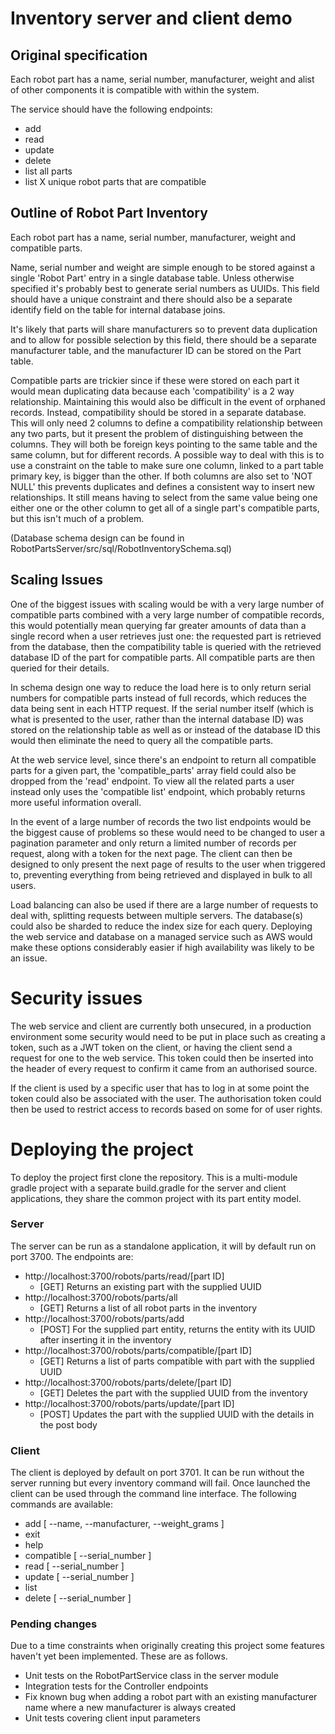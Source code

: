 # Inventory server and client demo

## Original specification

Each​ ​robot​ ​part​ ​has​ ​a​ ​name,​ ​serial​ ​number,​ ​manufacturer,​ ​weight​ ​and​ ​a​ ​list​ ​of​ ​other
components​ ​it​ ​is​ ​compatible​ ​with​ ​within​ ​the​ ​system.

The service should have the following endpoints:

* add
* read
* update
* delete
* list​ ​all​ ​parts
* list​ ​X​ ​unique​ ​robot​ ​parts​ ​that​ ​are​ ​compatible

## Outline of Robot Part Inventory

Each robot part has a name, serial number, manufacturer, weight and compatible parts.

Name, serial number and weight are simple enough to be stored against a single 'Robot Part' entry in a single database table. Unless otherwise specified it's probably best to generate serial numbers as UUIDs. This field should have a unique constraint and there should also be a separate identify field on the table for internal database joins.

It's likely that parts will share manufacturers so to prevent data duplication and to allow for possible selection by this field, there should be a separate manufacturer table, and the manufacturer ID can be stored on the Part table.

Compatible parts are trickier since if these were stored on each part it would mean duplicating data because each 'compatibility' is a 2 way relationship. Maintaining this would also be difficult in the event of orphaned records. Instead, compatibility should be stored in a separate database. This will only need 2 columns to define a compatibility relationship between any two parts, but it present the problem of distinguishing between the columns. They will both be foreign keys pointing to the same table and the same column, but for different records. A possible way to deal with this is to use a constraint on the table to make sure one column, linked to a part table primary key, is bigger than the other. If both columns are also set to 'NOT NULL' this prevents duplicates and defines a consistent way to insert new relationships. It still means having to select from the same value being one either one or the other column to get all of a single part's compatible parts, but this isn't much of a problem.

(Database schema design can be found in RobotPartsServer/src/sql/RobotInventorySchema.sql)

## Scaling Issues
One of the biggest issues with scaling would be with a very large number of compatible parts combined with a very large number of compatible records, this would potentially mean querying far greater amounts of data than a single record when a user retrieves just one: the requested part is retrieved from the database, then the compatibility table is queried with the retrieved database ID of the part for compatible parts. All compatible parts are then queried for their details.

In schema design one way to reduce the load here is to only return serial numbers for compatible parts instead of full records, which reduces the data being sent in each HTTP request. If the serial number itself (which is what is presented to the user, rather than the internal database ID) was stored on the relationship table as well as or instead of the database ID this would then eliminate the need to query all the compatible parts.

At the web service level, since there's an endpoint to return all compatible parts for a given part, the 'compatible_parts' array field could also be dropped from the 'read' endpoint. To view all the related parts a user instead only uses the 'compatible list' endpoint, which probably returns more useful information overall.

In the event of a large number of records the two list endpoints would be the biggest cause of problems so these would need to be changed to user a pagination parameter and only return a limited number of records per request, along with a token for the next page. The client can then be designed to only present the next page of results to the user when triggered to, preventing everything from being retrieved and displayed in bulk to all users.  

Load balancing can also be used if there are a large number of requests to deal with, splitting requests between multiple servers. The database(s) could also be sharded to reduce the index size for each query. Deploying the web service and database on a managed service such as AWS would make these options considerably easier if high availability was likely to be an issue. 

# Security issues
The web service and client are currently both unsecured, in a production environment some security would need to be put in place such as creating a token, such as a JWT token on the client, or having the client send a request for one to the web service. This token could then be inserted into the header of every request to confirm it came from an authorised source.

If the client is used by a specific user that has to log in at some point the token could also be associated with the user. The authorisation token could then be used to restrict access to records based on some for of user rights.

# Deploying the project
To deploy the project first clone the repository. This is a multi-module gradle project with a separate build.gradle for the server and client applications, they share the common project with its part entity model.

### Server
The server can be run as a standalone application, it will by default run on port 3700. The endpoints are:

* http://localhost:3700/robots/parts/read/[part ID]
    * [GET] Returns an existing part with the supplied UUID
* http://localhost:3700/robots/parts/all
    * [GET] Returns a list of all robot parts in the inventory
* http://localhost:3700/robots/parts/add
    * [POST] For the supplied part entity, returns the entity with its UUID after inserting it in the inventory
* http://localhost:3700/robots/parts/compatible/[part ID]
    * [GET] Returns a list of parts compatible with part with the supplied UUID
* http://localhost:3700/robots/parts/delete/[part ID]
    * [GET] Deletes the part with the supplied UUID from the inventory
* http://localhost:3700/robots/parts/update/[part ID]
    * [POST] Updates the part with the supplied UUID with the details in the post body
    
### Client
The client is deployed by default on port 3701. It can be run without the server running but every inventory command will fail. Once launched the client can be used through the command line interface. The following commands are available:
* add [ --name, --manufacturer, --weight_grams ]
* exit 
* help 
* compatible [ --serial_number ]
* read [ --serial_number ]
* update [ --serial_number ]
* list 
* delete [ --serial_number ]

### Pending changes
Due to a time constraints when originally creating this project some features haven't yet been implemented. These are as follows.
* Unit tests on the RobotPartService class in the server module
* Integration tests for the Controller endpoints
* Fix known bug when adding a robot part with an existing manufacturer name where a new manufacturer is always created
* Unit tests covering client input parameters